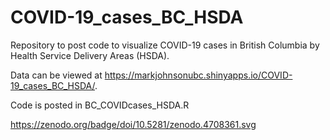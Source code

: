 # COVID-19_cases_BC_HSDA
Repository to post code to visualize COVID-19 cases in British Columbia by Health Service Delivery Areas (HSDA).

Data can be viewed at https://markjohnsonubc.shinyapps.io/COVID-19_cases_BC_HSDA/.

Code is posted in BC_COVIDcases_HSDA.R

https://zenodo.org/badge/doi/10.5281/zenodo.4708361.svg
